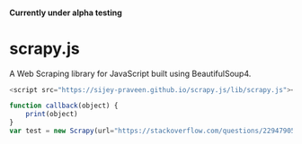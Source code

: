 #### Currently under alpha testing

# scrapy.js
A Web Scraping library for JavaScript built using BeautifulSoup4.

```js
<script src="https://sijey-praveen.github.io/scrapy.js/lib/scrapy.js"></script>
```

```js
function callback(object) {
    print(object)
}
var test = new Scrapy(url="https://stackoverflow.com/questions/22947905/flask-example-with-post", features="html.parser").findElement("link", attrs="rel=apple-touch-icon", get="href", callback=callback)

```
